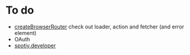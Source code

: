 # To do

- [createBrowserRouter](https://reactrouter.com/en/main/routers/create-browser-router) check out loader, action and fetcher (and error element)
- OAuth
- [spotiy.developer](https://developer.spotify.com/documentation/)
